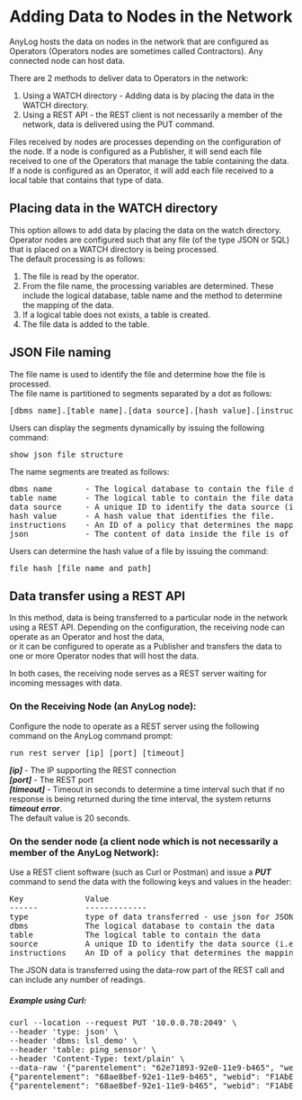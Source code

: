 # Adding Data to Nodes in the Network
 
AnyLog hosts the data on nodes in the network that are configured as Operators (Operators nodes are sometimes called Contractors).
Any connected node can host data. 
 
There are 2 methods to deliver data to Operators in the network:
1) Using a WATCH directory - Adding data is by placing the data in the WATCH directory.  
2) Using a REST API - the REST client is not necessarily a member of the network, data is delivered using the PUT command.
   
Files received by nodes are processes depending on the configuration of the node.
If a node is configured as a Publisher, it will send each file received to one of the Operators that manage the table containing the data.
If a node is configured as an Operator, it will add each file received to a local table that contains that type of data.

## Placing data in the WATCH directory

This option allows to add data by placing the data on the watch directory.  
Operator nodes are configured such that any file (of the type JSON or SQL) that is placed on a WATCH directory is being processed.  
The default processing is as follows:  
1. The file is read by the operator.
2. From the file name, the processing variables are determined. These include the logical database, table name and the method to determine the mapping of the data.
3. If a logical table does not exists, a table is created.
4. The file data is added to the table.

## JSON File naming

The file name is used to identify the file and determine how the file is processed.  
The file name is partitioned to segments separated by a dot as follows: 

<pre>
[dbms name].[table name].[data source].[hash value].[instructions].json
</pre>

Users can display the segments dynamically by issuing the following command:
<pre>
show json file structure
</pre>
The name segments are treated as follows:
 
<pre>
dbms name       - The logical database to contain the file data.
table name      - The logical table to contain the file data.
data source     - A unique ID to identify the data source (i.e. an ID of the sensor).
hash value      - A hash value that identifies the file. 
instructions    - An ID of a policy that determines the mapping of the file data to the table's structure.
json            - The content of data inside the file is of JSON data.
</pre>

Users can determine the hash value of a file by issuing the command:
<pre>
file hash [file name and path]
</pre>

## Data transfer using a REST API

In this method, data is being transferred to a particular node in the network using a REST API.
Depending on the configuration, the receiving node can operate as an Operator and host the data,  
or it can be configured to operate as a Publisher and transfers the data to one or more Operator nodes that will host the data.

In both cases, the receiving node serves as a REST server waiting for incoming messages with data.

### On the Receiving Node (an AnyLog node): 
Configure the node to operate as a REST server using the following command on the AnyLog command prompt:
 
<pre>
run rest server [ip] [port] [timeout]
</pre>

***[ip]*** - The IP supporting the REST connection  
***[port]*** - The REST port  
***[timeout]*** - Timeout in seconds to determine a time interval such that if no response is being returned during the time interval, the system returns ***timeout error***.  
The default value is 20 seconds.
    
### On the sender node (a client node which is not necessarily a member of the AnyLog Network):
 
Use a REST client software (such as Curl or Postman) and issue a ***PUT*** command to send the data with the following keys and values in the header:
  
<pre>
Key             Value
------          -------------
type            type of data transferred - use json for JSON data
dbms            The logical database to contain the data
table           The logical table to contain the data
source          A unique ID to identify the data source (i.e. an ID of a sensor).
instructions    An ID of a policy that determines the mapping of the file data to the table's structure.
</pre>

The JSON data is transferred using the data-row part of the REST call and can include any number of readings.

##### Example using Curl:

<pre>
curl --location --request PUT '10.0.0.78:2049' \
--header 'type: json' \
--header 'dbms: lsl_demo' \
--header 'table: ping_sensor' \
--header 'Content-Type: text/plain' \
--data-raw '{"parentelement": "62e71893-92e0-11e9-b465", "webid": "F1AbEfLbwwL8F6EiS", "device_name": "ADVA FSP3000R7", "value": 0, "timestamp": "2019-10-11T17:05:08.0400085Z"}
{"parentelement": "68ae8bef-92e1-11e9-b465", "webid": "F1AbEfLbwwL8F6EiS", "device_name": "Catalyst 3500XL", "value": 50, "timestamp": "2019-10-14T17:22:13.0510101Z"}
{"parentelement": "68ae8bef-92e1-11e9-b465", "webid": "F1AbEfLbwwL8F6EiS", "device_name": "Catalyst 3500XL", "value": 50, "timestamp": "2019-10-14T17:22:18.0360107Z"}
</pre>
